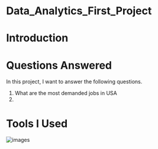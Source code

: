 # Data_Analytics_First_Project
# Introduction
# Questions Answered
In this project, I want to answer the following questions.
1. What are the most demanded jobs in USA
2. 
# Tools I Used
![images](https://github.com/user-attachments/assets/76d4ab51-045c-4926-8de5-b45653db3862)

